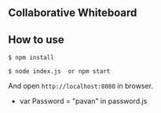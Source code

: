 
## Collaborative Whiteboard


## How to use
 

```
$ npm install
```

```
$ node index.js  or npm start
```

And open `http://localhost:8080` in browser.

-  var Password = "pavan" in password.js




